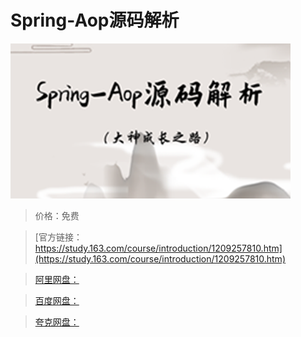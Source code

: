 # Spring-Aop源码解析

![img](../../../assets/study163/free/7111a2336dce4123879bbc778ab80a3c.png)

> 价格：免费

> [官方链接：https://study.163.com/course/introduction/1209257810.htm](https://study.163.com/course/introduction/1209257810.htm)

> [阿里网盘：]()

> [百度网盘：]()

> [夸克网盘：]()
